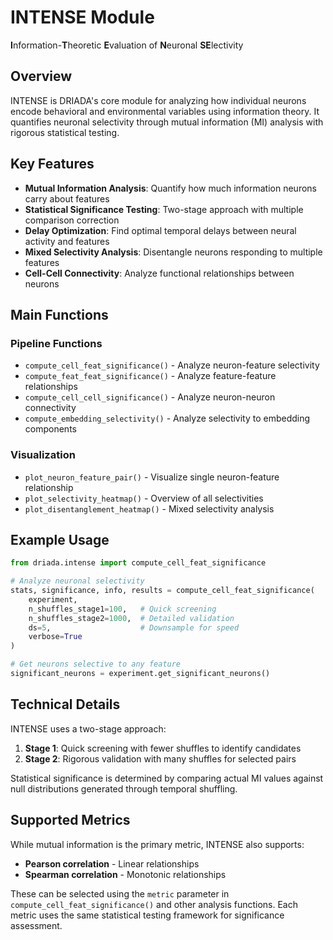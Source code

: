 # INTENSE Module

**I**nformation-**T**heoretic **E**valuation of **N**euronal **SE**lectivity

## Overview

INTENSE is DRIADA's core module for analyzing how individual neurons encode behavioral and environmental variables using information theory. It quantifies neuronal selectivity through mutual information (MI) analysis with rigorous statistical testing.

## Key Features

- **Mutual Information Analysis**: Quantify how much information neurons carry about features
- **Statistical Significance Testing**: Two-stage approach with multiple comparison correction
- **Delay Optimization**: Find optimal temporal delays between neural activity and features
- **Mixed Selectivity Analysis**: Disentangle neurons responding to multiple features
- **Cell-Cell Connectivity**: Analyze functional relationships between neurons

## Main Functions

### Pipeline Functions
- `compute_cell_feat_significance()` - Analyze neuron-feature selectivity
- `compute_feat_feat_significance()` - Analyze feature-feature relationships
- `compute_cell_cell_significance()` - Analyze neuron-neuron connectivity
- `compute_embedding_selectivity()` - Analyze selectivity to embedding components

### Visualization
- `plot_neuron_feature_pair()` - Visualize single neuron-feature relationship
- `plot_selectivity_heatmap()` - Overview of all selectivities
- `plot_disentanglement_heatmap()` - Mixed selectivity analysis

## Example Usage

```python
from driada.intense import compute_cell_feat_significance

# Analyze neuronal selectivity
stats, significance, info, results = compute_cell_feat_significance(
    experiment,
    n_shuffles_stage1=100,   # Quick screening
    n_shuffles_stage2=1000,  # Detailed validation
    ds=5,                    # Downsample for speed
    verbose=True
)

# Get neurons selective to any feature
significant_neurons = experiment.get_significant_neurons()
```

## Technical Details

INTENSE uses a two-stage approach:
1. **Stage 1**: Quick screening with fewer shuffles to identify candidates
2. **Stage 2**: Rigorous validation with many shuffles for selected pairs

Statistical significance is determined by comparing actual MI values against null distributions generated through temporal shuffling.

## Supported Metrics

While mutual information is the primary metric, INTENSE also supports:
- **Pearson correlation** - Linear relationships
- **Spearman correlation** - Monotonic relationships

These can be selected using the `metric` parameter in `compute_cell_feat_significance()` and other analysis functions. Each metric uses the same statistical testing framework for significance assessment.